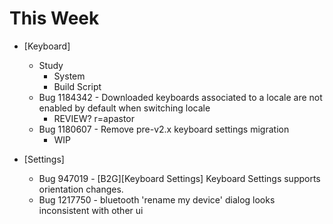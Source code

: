 # This Week
- [Keyboard]
  - Study
    - System
    - Build Script
  - Bug 1184342 - Downloaded keyboards associated to a locale are not enabled by default when switching locale
    - REVIEW? r=apastor
  - Bug 1180607 - Remove pre-v2.x keyboard settings migration 
    - WIP

- [Settings]
  - Bug 947019 - [B2G][Keyboard Settings] Keyboard Settings supports orientation changes. 
  - Bug 1217750 - bluetooth 'rename my device' dialog looks inconsistent with other ui
